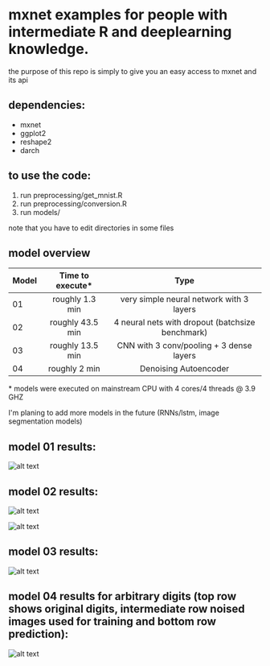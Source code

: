 # mxnet examples for people with intermediate R and deeplearning knowledge.
the purpose of this repo is simply to give you an easy access to mxnet and its api

## dependencies:

* mxnet
* ggplot2
* reshape2
* darch

## to use the code:

1. run preprocessing/get_mnist.R
2. run preprocessing/conversion.R
3. run models/<any file of your choice>

note that you have to edit directories in some files

## model overview

| Model         | Time to execute*    | Type                                                |
| ------------- |:-------------------:|:---------------------------------------------------:|
| 01            | roughly 1.3 min     | very simple neural network with 3 layers            |
| 02            | roughly 43.5 min    | 4 neural nets with dropout (batchsize benchmark)    |
| 03            | roughly 13.5 min    | CNN with 3 conv/pooling + 3 dense layers            | 
| 04		| roughly 2 min	      | Denoising Autoencoder				    |

\* models were executed on mainstream CPU with 4 cores/4 threads @ 3.9 GHZ

I'm planing to add more models in the future (RNNs/lstm, image segmentation models)

## model 01 results:

![alt text](https://github.com/NiklasDL/mxnet-tutorials-in-R/blob/master/results/simpleNetErrors.png?raw=true)

## model 02 results:

![alt text](https://github.com/NiklasDL/mxnet-tutorials-in-R/blob/master/results/deepNetTrainError.png?raw=true)

![alt text](https://github.com/NiklasDL/mxnet-tutorials-in-R/blob/master/results/deepNetTestError.png?raw=true)

## model 03 results:

![alt text](https://github.com/NiklasDL/mxnet-tutorials-in-R/blob/master/results/cnnError.png?raw=true)

## model 04 results for arbitrary digits (top row shows original digits, intermediate row noised images used for training and bottom row prediction):

![alt text](https://github.com/NiklasDL/mxnet-tutorials-in-R/blob/master/results/denoising_autoencoder.png?raw=true)